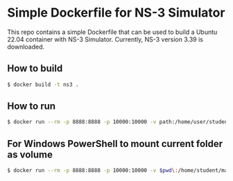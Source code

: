 # Simple Dockerfile for NS-3 Simulator

This repo contains a simple Dockerfile that can be used to build a Ubuntu 22.04 container with NS-3 Simulator.
Currently, NS-3 version 3.39 is downloaded.

## How to build

```Bash
$ docker build -t ns3 .
```

## How to run

```Bash
$ docker run --rm -p 8888:8888 -p 10000:10000 -v path:/home/user/student/folder ns3
```


## For Windows PowerShell to mount current folder as volume 
```Bash
$ docker run --rm -p 8888:8888 -p 10000:10000 -v $pwd\:/home/student/mads ns3
```